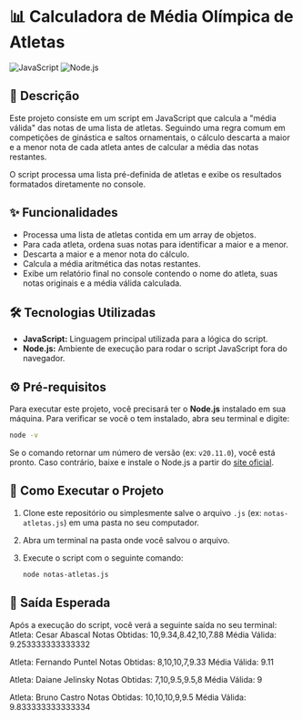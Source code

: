 # 📊 Calculadora de Média Olímpica de Atletas

![JavaScript](https://img.shields.io/badge/JavaScript-F7DF1E?style=for-the-badge&logo=javascript&logoColor=black)
![Node.js](https://img.shields.io/badge/Node.js-339933?style=for-the-badge&logo=nodedotjs&logoColor=white)

## 📜 Descrição

Este projeto consiste em um script em JavaScript que calcula a "média válida" das notas de uma lista de atletas. Seguindo uma regra comum em competições de ginástica e saltos ornamentais, o cálculo descarta a maior e a menor nota de cada atleta antes de calcular a média das notas restantes.

O script processa uma lista pré-definida de atletas e exibe os resultados formatados diretamente no console.

## ✨ Funcionalidades

-   Processa uma lista de atletas contida em um array de objetos.
-   Para cada atleta, ordena suas notas para identificar a maior e a menor.
-   Descarta a maior e a menor nota do cálculo.
-   Calcula a média aritmética das notas restantes.
-   Exibe um relatório final no console contendo o nome do atleta, suas notas originais e a média válida calculada.

## 🛠️ Tecnologias Utilizadas

-   **JavaScript:** Linguagem principal utilizada para a lógica do script.
-   **Node.js:** Ambiente de execução para rodar o script JavaScript fora do navegador.

## ⚙️ Pré-requisitos

Para executar este projeto, você precisará ter o **Node.js** instalado em sua máquina. Para verificar se você o tem instalado, abra seu terminal e digite:

```bash
node -v
```
Se o comando retornar um número de versão (ex: `v20.11.0`), você está pronto. Caso contrário, baixe e instale o Node.js a partir do [site oficial](https://nodejs.org/).

## 🚀 Como Executar o Projeto

1.  Clone este repositório ou simplesmente salve o arquivo `.js` (ex: `notas-atletas.js`) em uma pasta no seu computador.
2.  Abra um terminal na pasta onde você salvou o arquivo.
3.  Execute o script com o seguinte comando:

    ```bash
    node notas-atletas.js
    ```

## 📝 Saída Esperada

Após a execução do script, você verá a seguinte saída no seu terminal:
Atleta: Cesar Abascal
Notas Obtidas: 10,9.34,8.42,10,7.88
Média Válida: 9.253333333333332

Atleta: Fernando Puntel
Notas Obtidas: 8,10,10,7,9.33
Média Válida: 9.11

Atleta: Daiane Jelinsky
Notas Obtidas: 7,10,9.5,9.5,8
Média Válida: 9

Atleta: Bruno Castro
Notas Obtidas: 10,10,10,9,9.5
Média Válida: 9.833333333333334